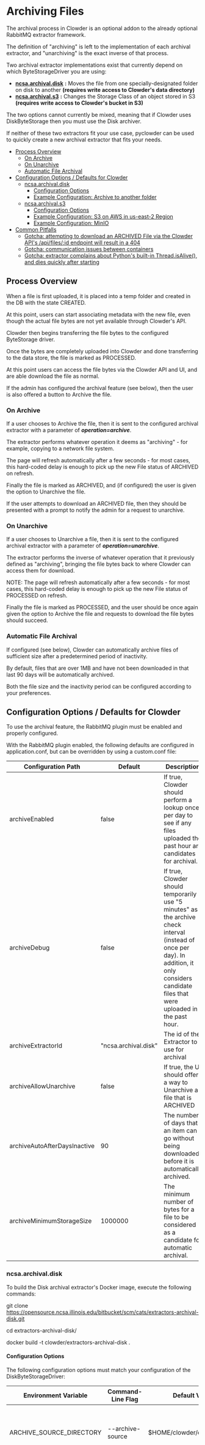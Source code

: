# Archiving Files

The archival process in Clowder is an optional addon to the already optional RabbitMQ extractor framework.

The definition of "archiving" is left to the implementation of each archival extractor, and "unarchiving" is the exact inverse of that process.

Two archival extractor implementations exist that currently depend on which ByteStorageDriver you are using:

- [**ncsa.archival.disk**](archival-disk) **:** Moves the file from one specially-designated folder on disk to another **(requires write access to Clowder's data directory)**
- [**ncsa.archival.s3**](archival-s3) **:** Changes the Storage Class of an object stored in S3 **(requires write access to Clowder's bucket in S3)**

The two options cannot currently be mixed, meaning that if Clowder uses DiskByteStorage then you must use the Disk archiver.

If neither of these two extractors fit your use case, pyclowder can be used to quickly create a new archival extractor that fits your needs.

- [Process Overview](#ArchivingFiles-ProcessOverview)
  - [On Archive](#ArchivingFiles-OnArchive)
  - [On Unarchive](#ArchivingFiles-OnUnarchive)
  - [Automatic File Archival](#ArchivingFiles-AutomaticFileArchival)
- [Configuration Options / Defaults for Clowder](#ArchivingFiles-ConfigurationOptions/Def)
  - [ncsa.archival.disk](#ArchivingFiles-ncsa.archival.disk)
    - [Configuration Options](#ArchivingFiles-ConfigurationOptions)
    - [Example Configuration: Archive to another folder](#ArchivingFiles-ExampleConfiguration:Arc)
  - [ncsa.archival.s3](#ArchivingFiles-ncsa.archival.s3)
    - [Configuration Options](#ArchivingFiles-ConfigurationOptions.1)
    - [Example Configuration: S3 on AWS in us-east-2 Region](#ArchivingFiles-ExampleConfiguration:S3o)
    - [Example Configuration: MinIO](#ArchivingFiles-ExampleConfiguration:Min)
- [Common Pitfalls](#ArchivingFiles-CommonPitfalls)
  - [Gotcha: attempting to download an ARCHIVED File via the Clowder API's /api/files/:id  endpoint will result in a 404](#ArchivingFiles-Gotcha:attemptingtodownl)
  - [Gotcha: communication issues between containers](#ArchivingFiles-Gotcha:communicationissu)
  - [Gotcha: extractor complains about Python's built-in Thread.isAlive(), and dies quickly after starting](#ArchivingFiles-Gotcha:extractorcomplain)

## Process Overview

When a file is first uploaded, it is placed into a temp folder and created in the DB with the state CREATED.

At this point, users can start associating metadata with the new file, even though the actual file bytes are not yet available through Clowder's API.

Clowder then begins transferring the file bytes to the configured ByteStorage driver.

Once the bytes are completely uploaded into Clowder and done transferring to the data store, the file is marked as PROCESSED.

At this point users can access the file bytes via the Clowder API and UI, and are able download the file as normal.

If the admin has configured the archival feature (see below), then the user is also offered a button to Archive the file.

### On Archive

If a user chooses to Archive the file, then it is sent to the configured archival extractor with a parameter of _**operation=archive**_.

The extractor performs whatever operation it deems as "archiving" - for example, copying to a network file system.

The page will refresh automatically after a few seconds - for most cases, this hard-coded delay is enough to pick up the new File status of ARCHIVED on refresh.

Finally the file is marked as ARCHIVED, and (if configured) the user is given the option to Unarchive the file.

If the user attempts to download an ARCHIVED file, then they should be presented with a prompt to notify the admin for a request to unarchive.

### On Unarchive

If a user chooses to Unarchive a file, then it is sent to the configured archival extractor with a parameter of **_operation=unarchive_**.

The extractor performs the inverse of whatever operation that it previously defined as "archiving", bringing the file bytes back to where Clowder can access them for download.

NOTE: The page will refresh automatically after a few seconds - for most cases, this hard-coded delay is enough to pick up the new File status of PROCESSED on refresh.

Finally the file is marked as PROCESSED, and the user should be once again given the option to Archive the file and requests to download the file bytes should succeed.

### Automatic File Archival

If configured (see below), Clowder can automatically archive files of sufficient size after a predetermined period of inactivity.

By default, files that are over 1MB and have not been downloaded in that last 90 days will be automatically archived.

Both the file size and the inactivity period can be configured according to your preferences.

## Configuration Options / Defaults for Clowder

To use the archival feature, the RabbitMQ plugin must be enabled and properly configured.

With the RabbitMQ plugin enabled, the following defaults are configured in application.conf, but can be overridden by using a custom.conf file:

| **Configuration Path** | **Default** | **Description** |
| --- | --- | --- |
| archiveEnabled | false | If true, Clowder should perform a lookup once per day to see if any files uploaded the past hour are candidates for archival. |
| archiveDebug | false | If true, Clowder should temporarily use "5 minutes" as the archive check interval (instead of once per day). In addition, it only considers candidate files that were uploaded in the past hour. |
| archiveExtractorId | "ncsa.archival.disk" | The id of the Extractor to use for archival |
| archiveAllowUnarchive | false | If true, the UI should offer a way to Unarchive a file that is ARCHIVED |
| archiveAutoAfterDaysInactive | 90 | The number of days that an item can go without being downloaded before it is automatically archived. |
| archiveMinimumStorageSize | 1000000 | The minimum number of bytes for a file to be considered as a candidate for automatic archival. |

### ncsa.archival.disk

To build the Disk archival extractor's Docker image, execute the following commands:

git clone https://opensource.ncsa.illinois.edu/bitbucket/scm/cats/extractors-archival-disk.git

cd extractors-archival-disk/

docker build -t clowder/extractors-archival-disk .

#### Configuration Options

The following configuration options must match your configuration of the DiskByteStorageDriver:

| **Environment Variable** | **Command-Line Flag** | **Default Value** | **Description** |
| --- | --- | --- | --- |
| ARCHIVE\_SOURCE\_DIRECTORY | --archive-source | $HOME/clowder/data/uploads/ | The current directory where Clowder stores it's uploaded files |
| ARCHIVE\_TARGET\_DIRECTORY | --archive-target | $HOME/clowder/data/archive/ | The target directory where the archival extractor should store the files that it archives. Note that this path can be on a network or other persistent storage. |

#### Example Configuration: Archive to another folder

In Clowder, configure the following:

```
# storage driver
service.byteStorage=services.filesystem.DiskByteStorageService

# disk storage path
#clowder.diskStorage.path="/Users/bob/clowder/data" # MacOSX
clowder.diskStorage.path="/home/clowder/clowder/data" # Linux

# disk archival settings
archiveEnabled=true
archiveDebug=false
archiveExtractorId="ncsa.archival.disk"
archiveAutoAfterDaysInactive=90
archiveMinimumStorageSize=1000000
archiveAllowUnarchive=true
```

To run the Disk archival extractor with this configuration:

docker run --net=host -itd -e MOUNTED\_PATHS='{ "/Users/lambert8/clowder/data":"/home/clowder/clowder/data" }' -v /Users/lambert8/clowder/data/:/home/clowder/clowder/data -e ARCHIVE\_SOURCE\_DIRECTORY="/home/clowder/clowder/data/uploads/" -e ARCHIVE\_TARGET\_DIRECTORY="/home/clowder/clowder/data/archive/" clowder/extractors-archival-disk

NOTE 1: MOUNTED\_PATHS configuration is currently required without modifications to the Python code, since we require direct write access to the data directory. This prevents us from needing to download the file to archive or unarchive it.

NOTE 2: on MacOSX, you may need to run the extractor with the --net=host option to connect to RabbitMQ.

### ncsa.archival.s3

To build the S3 archival extractor's Docker image, execute the following commands:

git clone https://opensource.ncsa.illinois.edu/bitbucket/scm/cats/extractors-archival-s3.git

cd extractors-archival-s3/

docker build -t clowder/extractors-archival-s3 .

#### Configuration Options

The following configuration options must match your configuration of the S3ByteStorageDriver:

| **Environment Variable** | **Command-Line Flag** | **Default Value** | **Description** |
| --- | --- | --- | --- |
| AWS\_S3\_SERVICE\_ENDPOINT | --service-endpoint \<value\> | [https://s3.amazonaws.com](https://s3.amazonaws.com/) | Which AWS Service Endpoint to use to connect to S3. Note that this may depend on the region used, but can also be used to point at a running MinIO instance. |
| AWS\_ACCESS\_KEY | --access-key \<value\> | "" | The AccessKey that should be used to authorize with AWS or MinIO |
| AWS\_SECRET\_KEY | --secret-key \<value\> | "" | The SecretKey that should be used to authorize with AWS or MinIO |
| AWS\_BUCKET\_NAME | --bucket-name \<value\> | clowder-archive | The name of the bucket where the files are stored in Clowder. |
| AWS\_REGION | --region \<value\> | us-east-1 | **AWS only** : the region where the S3 bucket exists |

#### Example Configuration: S3 on AWS in us-east-2 Region

In Clowder, configure the following:

```
# storage driver
service.byteStorage=services.s3.S3ByteStorageService

# AWS S3
clowder.s3.serviceEndpoint="https://s3-us-east-2.amazonaws.com"
clowder.s3.accessKey="AWSACCESSKEYKASOKD"
clowder.s3.secretKey="aWSseCretKey+asAfasf90asdASDADAOaisdoas"
clowder.s3.bucketName="bucket-on-aws"
clowder.s3.region="us-east-2"

# disk archival settings
archiveEnabled=true
archiveDebug=false
archiveExtractorId="ncsa.archival.s3"
archiveAutoAfterDaysInactive=90
archiveMinimumStorageSize=1000000
archiveAllowUnarchive=true
```

NOTE: Changing the Region typically requires changing the S3 Service Endpoint.

To run the S3 archival extractor with this configuration:

docker run --net=host -itd -e AWS\_S3\_SERVICE\_ENDPOINT='https://s3-us-east-2.amazonaws.com' -e AWS\_ACCESS\_KEY='AWSACCESSKEYKASOKD' -e AWS\_SECRET\_KEY='aWSseCretKey+asAfasf90asdASDADAOaisdoas' -e AWS\_BUCKET\_NAME='bucket-on-aws' -e AWS\_REGION='us-east-2' clowder/extractors-archival-s3

NOTE: on MacOSX, you may need to run the extractor with the --net=host option to connect to RabbitMQ.

#### Example Configuration: MinIO

In Clowder, configure the following to point the S3ByteStorageDriver and the archival extractor at your running MinIO instance:

```
# storage driver
service.byteStorage=services.s3.S3ByteStorageService

# Minio S3
clowder.s3.serviceEndpoint="http://localhost:8000"
clowder.s3.accessKey="AMINIOACCESSKEYKASOKD"
clowder.s3.secretKey="aMinIOseCretKey+asAfasf90asdASDADAOaisdoas"
clowder.s3.bucketName="bucket-on-minio"

# S3 archival settings
archiveEnabled=true
archiveDebug=false
archiveExtractorId="ncsa.archival.s3"
archiveAutoAfterDaysInactive=90
archiveMinimumStorageSize=1000000
archiveAllowUnarchive=true
```

NOTE: MinIO ignores the value for "Region", if one is specified.

To run the S3 archival extractor with this configuration:

docker run --net=host -itd -e AWS\_S3\_SERVICE\_ENDPOINT='http://localhost:8000' -e AWS\_ACCESS\_KEY='AMINIOACCESSKEYKASOKD' -e AWS\_SECRET\_KEY='aMinIOseCretKey+asAfasf90asdASDADAOaisdoas' -e AWS\_BUCKET\_NAME='bucket-on-minio' clowder/extractors-archival-s3

NOTE: on MacOSX, you may need to run the extractor with the --net=host option to connect to RabbitMQ.

## Common Pitfalls

### Gotcha: attempting to download an ARCHIVED File via the Clowder API's /api/files/:id  endpoint will result in a 404

This is important for debugging, as it was a little confusing until I realized what was going on.

Perhaps 404 is the wrong error code here, or maybe it just needs a better error message for this edge case.

There may be an implication that there is no model found with that ID, when really the problem is that it's internal state simply prevents it from being downloaded.

My vote is for [418 I'm a teapot](https://developer.mozilla.org/en-US/docs/Web/HTTP/Status/418), but something like **409 Conflict** or **410 Gone** would likely get the point across.

**412 Precondition Failed** and **417 Expectation Failed** also look promising, but I'm not sure if these have other underlying implications for the browser.

### Gotcha: communication issues between containers

NOTE: This issue can be tricky to workaround, as it is typically very environment-specific or setup-specific.

For example, this can happen if you're running RabbitMQ and the Extractor in separate containers, where the RabbitMQ container was created with --net=host and your Extractor was not.

As another example, this can happen on MacOSX if Clowder is running in IntelliJ on the host, with RabbitMQ and the extractor running in Docker containers (without --net=host).

Since one container is on the host network and the other is on the Docker bridge network, the two containers cannot communicate with each other.

The following configuration snippet can be added to Clowder's custom.conf to override the hostnames where both expect to find each other:

clowder.rabbitmq.uri="amqp://guest:guest@\<PRIVATE IP\>:5672/%2F"

clowder.rabbitmq.exchange="clowder"

clowder.rabbitmq.clowderurl="http://\<PRIVATE IP\>:9000"

### Gotcha: extractor complains about Python's built-in Thread.isAlive(), and dies quickly after starting

pyclowder has an open issue [here](https://github.com/clowder-framework/pyclowder/issues/25) regarding a minor incompatibility with Python 3.9

If you encounter this problem, simply change the Docker base image to build FROM python:3.8
